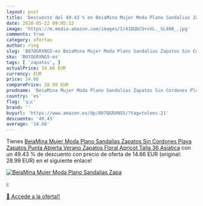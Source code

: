 ```yaml
---
layout: post
title: 'Descuento del 49.43 % en BeiaMina Mujer Moda Plano Sandalias Zapa'
date: 2020-05-22 09:05:12
image: 'https://m.media-amazon.com/images/I/41DQbCU+vVL._SL400_.jpg'
comments: true
category: ofertas
author: ring
slug: 'B07QGRXNG5-es BeiaMina Mujer Moda Plano Sandalias Zapatos Sin Cordones...'
sku: 'B07QGRXNG5-es'
tags: [ 'zapatos', ]
actualPrice: 14.66 EUR
currency: EUR
price: 14.66
comparePrice: 28.99 EUR
prodname: 'BeiaMina Mujer Moda Plano Sandalias Zapatos Sin Cordones Playa Zapatos Punta Abierta Verano Zapatos Floral Apricot Talla 36 Asiática'
country: 'es'
flag: '🇪🇸'
brand: ''
buyurl: 'https://www.amazon.es/dp/B07QGRXNG5/?tag=tolees-21'
descuento: '49.43'
average: '14.66'
---
```


Tienes [BeiaMina Mujer Moda Plano Sandalias Zapatos Sin Cordones Playa Zapatos Punta Abierta Verano Zapatos Floral Apricot Talla 36 Asiática](https://www.amazon.es/dp/B07QGRXNG5/?tag=tolees-21) con un 49.43 % de descuento con precio de oferta de 14.66 EUR (original: 28.99 EUR) en el siguiente enlace!

[![BeiaMina Mujer Moda Plano Sandalias Zapa](https://m.media-amazon.com/images/I/41DQbCU+vVL._SL400_.jpg)](https://www.amazon.es/dp/B07QGRXNG5/?tag=tolees-21)

ℹ️:


[🛒 Accede a la oferta!!](https://www.amazon.es/dp/B07QGRXNG5/?tag=tolees-21)
